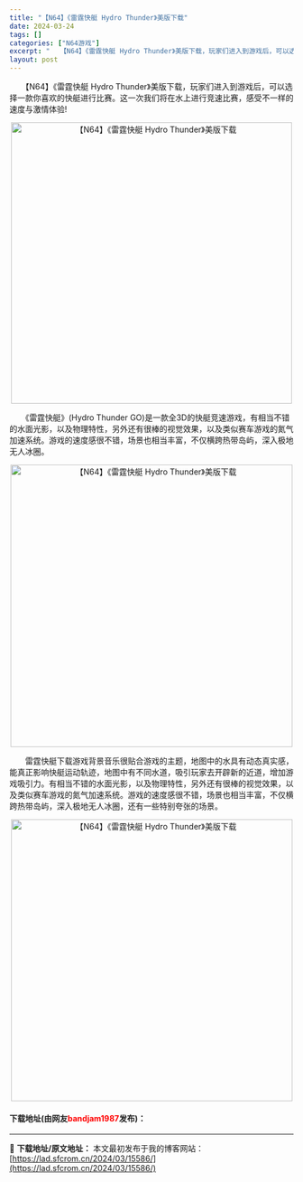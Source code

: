 ```yaml
---
title: "【N64】《雷霆快艇 Hydro Thunder》美版下载"
date: 2024-03-24
tags: []
categories: ["N64游戏"]
excerpt: "　　【N64】《雷霆快艇 Hydro Thunder》美版下载，玩家们进入到游戏后，可以选择一款你喜欢的快艇进行比赛。这一次我们将在水上进行竞速比赛，感受不一样的速度与激情体验! 　　《雷霆快艇》(Hydro Thunder GO)是一款全3D的快艇竞速游戏，有相当不错的水面光影，以及物理特性，另外&hellip;"
layout: post
---
```


 <p>　　【N64】《雷霆快艇 Hydro Thunder》美版下载，玩家们进入到游戏后，可以选择一款你喜欢的快艇进行比赛。这一次我们将在水上进行竞速比赛，感受不一样的速度与激情体验!</p> <p align="center"><img align="" border="0" src="https://lad.sfcrom.cn/wp-content/uploads/2024/03/20240324_66003cc0f24e5.png" width="498" alt="【N64】《雷霆快艇 Hydro Thunder》美版下载" /></p> <p>　　《雷霆快艇》(Hydro Thunder GO)是一款全3D的快艇竞速游戏，有相当不错的水面光影，以及物理特性，另外还有很棒的视觉效果，以及类似赛车游戏的氮气加速系统。游戏的速度感很不错，场景也相当丰富，不仅横跨热带岛屿，深入极地无人冰圈。</p> <p align="center"><img align="" border="0" src="https://lad.sfcrom.cn/wp-content/uploads/2024/03/20240324_66003cc1cb477.png" width="500" alt="【N64】《雷霆快艇 Hydro Thunder》美版下载" /></p> <p>　　雷霆快艇下载游戏背景音乐很贴合游戏的主题，地图中的水具有动态真实感，能真正影响快艇运动轨迹，地图中有不同水道，吸引玩家去开辟新的近道，增加游戏吸引力。有相当不错的水面光影，以及物理特性，另外还有很棒的视觉效果，以及类似赛车游戏的氮气加速系统。游戏的速度感很不错，场景也相当丰富，不仅横跨热带岛屿，深入极地无人冰圈，还有一些特别夸张的场景。</p> <p align="center"><img align="" border="0" src="https://lad.sfcrom.cn/wp-content/uploads/2024/03/20240324_66003cc2a3274.png" width="499" alt="【N64】《雷霆快艇 Hydro Thunder》美版下载" /></p> <p><h4>下载地址(由网友<font color="red">bandjam1987</font>发布)：</h4></p> 

---
📖 **下载地址/原文地址：** 本文最初发布于我的博客网站：[https://lad.sfcrom.cn/2024/03/15586/](https://lad.sfcrom.cn/2024/03/15586/)

